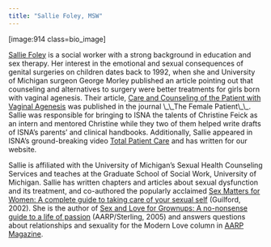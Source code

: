 ```yaml
---
title: "Sallie Foley, MSW"
---
```


<p>[image:914 class=bio_image]  </p>

<p><a href="http://salliefoley.com/">Sallie Foley</a> is a social worker with a strong background in education and sex therapy. Her interest in the emotional and sexual consequences of genital surgeries on children dates back to 1992, when she and University of Michigan surgeon George Morley published an article pointing out that counseling and alternatives to surgery were better treatments for girls born with vaginal agenesis. Their article, <a href="/node/83">Care and Counseling of the Patient with Vaginal Agenesis</a> was published in the journal \_\_The Female Patient\_\_. Sallie was responsible for bringing to <span class="caps">ISNA</span> the talents of Christine Feick as an intern and mentored Christine while they two of them helped write drafts of <span class="caps">ISNA</span>’s parents’ and clinical handbooks. Additionally, Sallie appeared in <span class="caps">ISNA</span>&#8217;s ground-breaking video <a href="/videos/total%5C_patient%5C_care">Total Patient Care</a> and has written for our website.  </p>

<p>Sallie is affiliated with the University of Michigan’s Sexual Health Counseling Services and teaches at the Graduate School of Social Work, University of Michigan. Sallie has written chapters and articles about sexual dysfunction and its treatment, and co-authored the popularly acclaimed <a href="http://www.sexmattersforwomen.com/">Sex Matters for Women: A complete guide to taking care of your sexual self</a> (Guilford, 2002). She is the author of <a href="http://www.aarpmagazine.org/books/books%5C_sex%5C_grownups.html">Sex and Love for Grownups: A no-nonsense guide to a life of passion</a> (<span class="caps">AARP</span>/Sterling, 2005) and answers questions about relationships and sexuality for the Modern Love column in <a href="http://www.aarpmagazine.org"><span class="caps">AARP</span> Magazine</a>.</p>